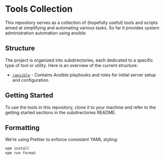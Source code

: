 # Tools Collection

This repository serves as a collection of (hopefully useful) tools and scripts aimed at simplifying and automating various tasks. So far it provides system administration automation using ansible.

## Structure

The project is organized into subdirectories, each dedicated to a specific type of tool or utility. Here is an overview of the current structure:

- [`/ansible`](./ansible/) - Contains Ansible playbooks and roles for initial server setup and configuration.

## Getting Started

To use the tools in this repository, clone it to your machine and refer to the getting started sections in the subdirectories README.

## Formatting

We’re using Prettier to enforce consistent YAML styling:

```bash
npm install
npm run format
```

